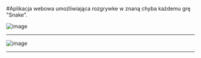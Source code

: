 #Aplikacja webowa umożliwiająca rozgrywke w znaną chyba każdemu grę "Snake".


![image](https://github.com/szymek343t/Snake/assets/109685036/97581cee-2f26-40de-afee-12d6ed9d0984)

---------------------------------------------------------------------------
![image](https://github.com/szymek343t/Snake/assets/109685036/67730718-6ec4-40c9-8e9a-ab4724eb300c)

---------------------------------------------------------------------------
